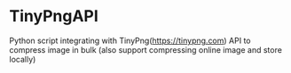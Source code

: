 # TinyPngAPI
Python script integrating with TinyPng(https://tinypng.com) API to compress image in bulk (also support compressing online image and store locally)
